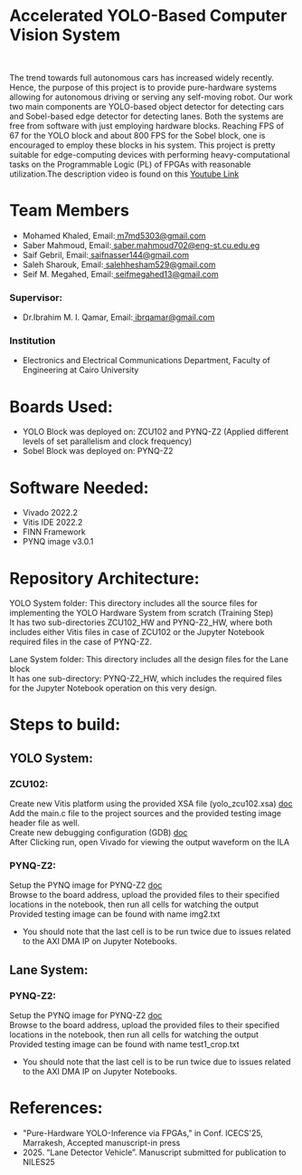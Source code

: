 <h1>Accelerated YOLO-Based Computer Vision System</h1>
<br>
<p>The trend towards full autonomous cars has increased widely recently. Hence, the purpose of this project is to provide pure-hardware systems allowing for
autonomous driving or serving any self-moving robot. Our work two main components are YOLO-based object detector for detecting cars and Sobel-based edge detector for detecting lanes.
Both the systems are free from software with just employing hardware blocks. Reaching FPS of 67 for the YOLO block and about 800 FPS for the Sobel block, one is encouraged to employ
these blocks in his system. This project is pretty suitable for edge-computing devices with performing heavy-computational tasks on the Programmable Logic (PL)
of FPGAs with reasonable utilization.The description video is found on this <span><a href="https://www.youtube.com/watch?v=x5WmH4FalKI">Youtube Link</a></span></p>
<h1>Team Members</h1>
<ul>
  <li>Mohamed Khaled, Email:<a href="mailto:m7md5303@gmail.com"> m7md5303@gmail.com</a></li>
  <li>Saber Mahmoud, Email:<a href="mailto:saber.mahmoud702@eng-st.cu.edu.eg"> saber.mahmoud702@eng-st.cu.edu.eg</a></li>
  <li>Saif Gebril, Email:<a href="mailto:saifnasser144@gmail.com"> saifnasser144@gmail.com </a></li>
  <li>Saleh Sharouk, Email:<a href="mailto:salehhesham529@gmail.com"> salehhesham529@gmail.com</a></li>
  <li>Seif M. Megahed, Email:<a href="mailto:seifmegahed13@gmail.com"> seifmegahed13@gmail.com</a></li>
</ul>
<h3>Supervisor:</h3>
<ul>
  <li>Dr.Ibrahim M. I. Qamar, Email:<a href="ibrqamar@gmail.com"> ibrqamar@gmail.com</a></li>
</ul>
<h3>Institution</h3>
<ul>
  <li>Electronics and Electrical Communications Department, Faculty of Engineering at Cairo University</li>
</ul>
<h1>Boards Used:</h1>
<ul>
  <li>YOLO Block was deployed on: ZCU102 and PYNQ-Z2 (Applied different levels of set parallelism and clock frequency)</li>
  <li>Sobel Block was deployed on: PYNQ-Z2</li>
</ul>
<h1>Software Needed:</h1>
<ul>
  <li>Vivado 2022.2</li>
  <li>Vitis IDE 2022.2</li>
  <li>FINN Framework</li>
  <li>PYNQ image v3.0.1</li>
</ul>
<h1>Repository Architecture:</h1>
<p>
  YOLO System folder: This directory includes all the source files for implementing the YOLO Hardware System from scratch (Training Step)
  <br>
  It has two sub-directories ZCU102_HW and PYNQ-Z2_HW, where both includes either Vitis files in case of ZCU102 or the Jupyter Notebook required files in the case of PYNQ-Z2.
</p>
<p>
  Lane System folder: This directory includes all the design files for the Lane block
  <br>
  It has one sub-directory: PYNQ-Z2_HW, which includes the required files for the Jupyter Notebook operation on this very design.
</p>
<h1>Steps to build:</h1>
<h2>YOLO System:</h2>
<h3>ZCU102:</h3>
<p>Create new Vitis platform using the provided XSA file (yolo_zcu102.xsa) <span><a href="https://docs.amd.com/r/en-US/ug1400-vitis-embedded/Creating-a-Platform-Component-from-XSA">doc</a></span> <br>
Add the main.c file to the project sources and the provided testing image header file as well.
<br>
Create new debugging configuration (GDB) <span><a href="https://xilinx.github.io/Embedded-Design-Tutorials/docs/2022.1/build/html/docs/Introduction/Zynq7000-EDT/3-debugging-vitis.html">doc</a></span>
<br>
After Clicking run, open Vivado for viewing the output waveform on the ILA</p>
<h3>PYNQ-Z2:</h3>
<p>Setup the PYNQ image for PYNQ-Z2 <span><a href="https://pynq.readthedocs.io/en/v2.3/getting_started/pynq_z2_setup.html">doc</a></span>
<br>
Browse to the board address, upload the provided files to their specified locations in the notebook, then run all cells for watching the output
<br>
Provided testing image can be found with name img2.txt</p>
<ul>
  <li>You should note that the last cell is to be run twice due to issues related to the AXI DMA IP on Jupyter Notebooks.</li>
</ul>
<h2>Lane System:</h2>
<h3>PYNQ-Z2:</h3>
<p>Setup the PYNQ image for PYNQ-Z2 <span><a href="https://pynq.readthedocs.io/en/v2.3/getting_started/pynq_z2_setup.html">doc</a></span>
<br>
Browse to the board address, upload the provided files to their specified locations in the notebook, then run all cells for watching the output
<br>
Provided testing image can be found with name test1_crop.txt</p>
<ul>
  <li>You should note that the last cell is to be run twice due to issues related to the AXI DMA IP on Jupyter Notebooks.</li>
</ul>
<h1>References:</h1>
<ul>
  <li>"Pure-Hardware YOLO-Inference via FPGAs," in Conf. ICECS'25, Marrakesh, Accepted manuscript-in press</li>
  <li>2025. “Lane Detector Vehicle”. Manuscript submitted for publication to NILES25</li>
</ul>
